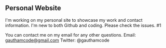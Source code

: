 ## Personal Website
I'm working on my personal site to showcase my work and contact information. I'm new to both Github and coding.
Please check the issues. #1

You can contact me on my email for any other questions.
Email: gauthamcode@gmail.com
Twitter: @gauthamcode
